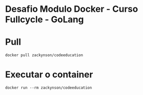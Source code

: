
# Desafio Modulo Docker - Curso Fullcycle - GoLang

# Pull 
```
docker pull zackynson/codeeducation
```

# Executar o container
```
docker run --rm zackynson/codeeducation
```